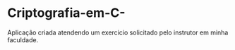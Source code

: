 # Criptografia-em-C-
Aplicação criada atendendo um exercicio solicitado pelo instrutor em minha faculdade.
